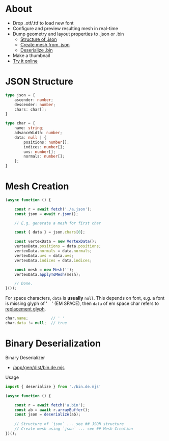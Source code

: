 # About

- Drop .otf/.ttf to load new font
- Configure and preview resulting mesh in real-time
- Dump geometry and layout properties to .json or .bin
  - [Structure of .json](#json-structure)
  - [Create mesh from .json](#mesh-creation)
  - [Deserialize .bin](#binary-deserialization)
- Make a thumbnail
- [Try it online](https://ycw.github.io/Babylon.Font/app/gen/)



# JSON Structure 

```ts
type json = { 
    ascender: number;
    descender: number;
    chars: char[];
}

type char = {
    name: string;
    advanceWidth: number;
    data: null | { 
        positions: number[];
        indices: number[];
        uvs: number[];
        normals: number[];
    };
}
```



# Mesh Creation

```js
(async function () {

    const r = await fetch('./a.json');
    const json = await r.json();

    // E.g. generate a mesh for first char

    const { data } = json.chars[0];

    const vertexData = new VertexData();
    vertexData.positions = data.positions;
    vertexData.normals = data.normals;
    vertexData.uvs = data.uvs;
    vertexData.indices = data.indices;

    const mesh = new Mesh('');
    vertexData.applyToMesh(mesh);

    // Done.
}());
```

For space characters, `data` is **usually** `null`. This depends on font, e.g. a font is missing glyph of '&#x2003;' (EM SPACE), then `data` of em space char refers to [replacement glyph](http://unicode.org/glossary/#replacement_glyph). 

```ts
char.name;          // ' '
char.data != null;  // true
```



# Binary Deserialization

Binary Deserializer 
- [/app/gen/dist/bin.de.mjs](https://github.com/ycw/Babylon.Font/blob/master/app/gen/dist/)

Usage

```js
import { deserialize } from './bin.de.mjs' 

(async function () {

    const r = await fetch('a.bin');
    const ab = await r.arrayBuffer();
    const json = deserialize(ab);
    
    // Structure of `json` ... see ## JSON structure
    // Create mesh using `json` ... see ## Mesh Creation
})();
```